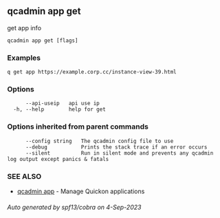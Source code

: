 ## qcadmin app get

get app info

```
qcadmin app get [flags]
```

### Examples

```
q get app https://example.corp.cc/instance-view-39.html
```

### Options

```
      --api-useip   api use ip
  -h, --help        help for get
```

### Options inherited from parent commands

```
      --config string   The qcadmin config file to use
      --debug           Prints the stack trace if an error occurs
      --silent          Run in silent mode and prevents any qcadmin log output except panics & fatals
```

### SEE ALSO

* [qcadmin app](qcadmin_app.md)	 - Manage Quickon applications

###### Auto generated by spf13/cobra on 4-Sep-2023

